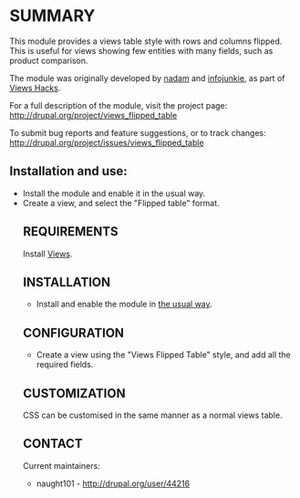 SUMMARY
=======

This module provides a views table style with rows and columns flipped.
This is useful for views showing few entities with many fields, such as product comparison.

The module was originally developed by [nadam](http://drupal.org/user/113494)
and [infojunkie](http://drupal.org/user/48424), as part of [Views Hacks](http://drupal.org/project/views_hacks).

For a full description of the module, visit the project page:
  http://drupal.org/project/views_flipped_table

To submit bug reports and feature suggestions, or to track changes:
  http://drupal.org/project/issues/views_flipped_table

<h2>Installation and use:</h2>
<ul><li>Install the module and enable it in the usual way.</li>
<li>Create a view, and select the "Flipped table" format.</li>


REQUIREMENTS
------------

Install [Views](https://drupal.org/project/views).

INSTALLATION
------------

* Install and enable the module in [the usual way](http://drupal.org/node/70151).

CONFIGURATION
-------------

* Create a view using the "Views Flipped Table" style, and add all the required
  fields.

CUSTOMIZATION
-------------

CSS can be customised in the same manner as a normal views table.

CONTACT
------

Current maintainers:

* naught101 - http://drupal.org/user/44216

